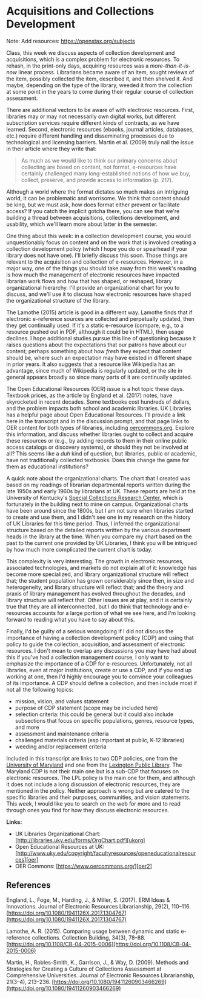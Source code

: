 # Acquisitions and Collections Development

Note:
Add resources:
https://openstax.org/subjects

Class, this week we discuss aspects of collection development and acquisitions,
which is a complex problem for electronic resources. To rehash, in the
print-only days, acquiring resources was a *more-than-it-is-now* linear
process. Librarians became aware of an item, sought reviews of the item,
possibly collected the item, described it, and then shelved it. And maybe,
depending on the type of the library, weeded it from the collection at some
point in the years to come during their regular course of collection
assessment.

There are additional vectors to be aware of with electronic resources. First,
libraries may or may not necessarily own digital works, but different
subscription services require different kinds of contracts, as we have learned.
Second, electronic resources (ebooks, journal articles, databases, etc.)
require different handling and disseminating processes due to technological and
licensing barriers. Martin et al. (2009) truly nail the issue in their article
where they write that:

> As much as we would like to think our primary concerns about collecting are
> based on content, not format, e-resources have certainly challenged many
> long-established notions of how we buy, collect, preserve, and provide access
> to information (p. 217).

Although a world where the format dictates so much makes an intriguing world,
it can be problematic and worrisome. We think that content should be king, but
we must ask, how does format either prevent or facilitate access? If you catch
the implicit gotcha there, you can see that we're building a thread between
acquisitions, collections development, and usability, which we'll learn more
about latter in the semester.

One thing about this week: in a collection development course, you would
unquestionably focus on content and on the work that is involved creating a
collection development policy (which I hope you do or spearhead if your library
does not have one). I'll briefly discuss this soon. Those things are relevant
to the acquisition and collection of e-resources. However, in a major way, one
of the things you should take away from this week's reading is how much the
management of electronic resources have impacted librarian work flows and how
that has shaped, or reshaped, library organizational hierarchy. I'll provide an
organizational chart for you to discuss, and we'll use it to discuss how
electronic resources have shaped the organizational structure of the library.

The Lamothe (2015) article is good in a different way. Lamothe finds that if
electronic e-reference sources are collected and perpetually updated, then they
get continually used. If it's a static e-resource (compare, e.g., to a resource
pushed out in PDF, although it could be in HTML), then usage declines. I hope
additional studies pursue this line of questioning because it raises questions
about the expectations that our patrons have about our content; perhaps
something about how *fresh* they expect that content should be, where such an
expectation may have existed in different shape in prior years. It also
suggests that a resource like Wikipedia has an advantage, since much of
Wikipedia is regularly updated, or the site in general appears broadly so since
many parts of it are continually updated.

The Open Educational Resources (OER) issue is a hot topic these days. Textbook
prices, as the article by England et al. (2017) notes, have skyrocketed in
recent decades. Some textbooks cost hundreds of dollars, and the problem
impacts both school and academic libraries. UK Libraries has a helpful page
about Open Educational Resources. I'll provide a link here in the transcript
and in the discussion prompt, and that page links to OER content for both types
of libraries, including [oercommons.org][oer2]. Explore this information, and
discuss whether libraries ought to collect and acquire these resources  or
(e.g., by adding records to them in their online public access catalogs or
discovery systems), or should they not be involved at all? This seems like a
*duh* kind of question, but libraries, public or academic, have not
traditionally collected textbooks. Does this change the game for them as
educational institutions?

A quick note about the organizational charts. The chart that I created was
based on my readings of librarian departmental reports written during the late
1950s and early 1960s by librarians at UK. These reports are held at the
University of Kentucky's [Special Collections Research Center][speccoll], which
is fortunately in the building next to mine on campus. Organizational charts
have been around since the 1800s, but I am not sure when libraries started to
create and use them, and I didn't see one in my research on the history of UK
Libraries for this time period. Thus, I inferred the organizational structure
based on the detailed reports written by the various department heads in the
library at the time. When you compare my chart based on the past to the current
one provided by UK Libraries, I think you will be intrigued by how much more
complicated the current chart is today.

This complexity is very interesting. The growth in electronic resources,
associated technologies, and markets do not explain all of it: knowledge has
become more specialized, and library organizational structure will reflect
that; the student population has grown considerably since then, in size and
heterogeneity, and library structure will reflect that; and the theory and
praxis of library management has evolved throughout the decades, and library
structure will reflect that. Other issues are at play, and it is certainly true
that they are all interconnected, but I do think that technology and
e-resources accounts for a large portion of what we see here, and I'm looking
forward to reading what you have to say about this.

Finally, I'd be guilty of a serious wrongdoing if I did not discuss the
importance of having a collection development policy (CDP) and using that
policy to guide the collection, acquisition, and assessment of electronic
resources. I don't mean to overlap any discussions you may have had about this
if you've had a collection management course, I only want to emphasize the
importance of a CDP for e-resources. Unfortunately, not all libraries, even at
major institutions, create or use a CDP, and if you end up working at one, then
I'd highly encourage you to convince your colleagues of its importance. A CDP
should define a collection, and then include most if not all the following
topics:

* mission, vision, and values statement
* purpose of CDP statement (scope may be included here)
* selection criteria: this could be general but it could also include
  subsections that focus on specific populations, genres, resource types, and
  more
* assessment and maintenance criteria
* challenged materials criteria (esp important at public, K-12 libraries)
* weeding and/or replacement criteria

Included in this transcript are links to two CDP policies, one from the
[University of Maryland][erpolicy] and one from the [Lexington Public
Library][lexpubpolicy]. The Maryland CDP is not their main one but is a sub-CDP
that focuses on electronic resources. The LPL policy is the main one for them,
and although it does not include a long discussion of electronic resources,
they are mentioned in the policy. Neither approach is wrong but are catered to
the specific libraries and their purposes, communities, and vision statements.
This week, I would like you to search on the web for more and to read through
ones you find for how they discuss electronic resources.

**Links:**

* UK Libraries Organizational Chart: [http://libraries.uky.edu/forms/OrgChart.pdf][ukorg]
* Open Educational Resources at UK: [http://www.uky.edu/copyright/facultyresources/openeducationalresources][oer]
* OER Commons: [https://www.oercommons.org/][oer2]

[ukorg]:http://libraries.uky.edu/forms/OrgChart.pdf
[oer]:http://www.uky.edu/copyright/facultyresources/openeducationalresources
[oer2]:https://www.oercommons.org/
[speccoll]:http://libraries.uky.edu/SC
[erpolicy]:https://www.lib.umd.edu/collections/policies/electronic-resources
[lexpubpolicy]:https://www.lexpublib.org/collection-development-policy

## References

England, L., Foge, M., Harding, J., & Miller, S. (2017). ERM Ideas &
Innovations. Journal of Electronic Resources Librarianship, 29(2), 110–116.
[https://doi.org/10.1080/1941126X.2017.1304767](https://doi.org/10.1080/1941126X.2017.1304767)

Lamothe, A. R. (2015). Comparing usage between dynamic and static e-reference
collections. Collection Building, 34(3), 78–88.
[https://doi.org/10.1108/CB-04-2015-0006](https://doi.org/10.1108/CB-04-2015-0006)

Martin, H., Robles-Smith, K., Garrison, J., & Way, D. (2009). Methods and
Strategies for Creating a Culture of Collections Assessment at Comprehensive
Universities. Journal of Electronic Resources Librarianship, 21(3–4), 213–236.
[https://doi.org/10.1080/19411260903466269](https://doi.org/10.1080/19411260903466269)
